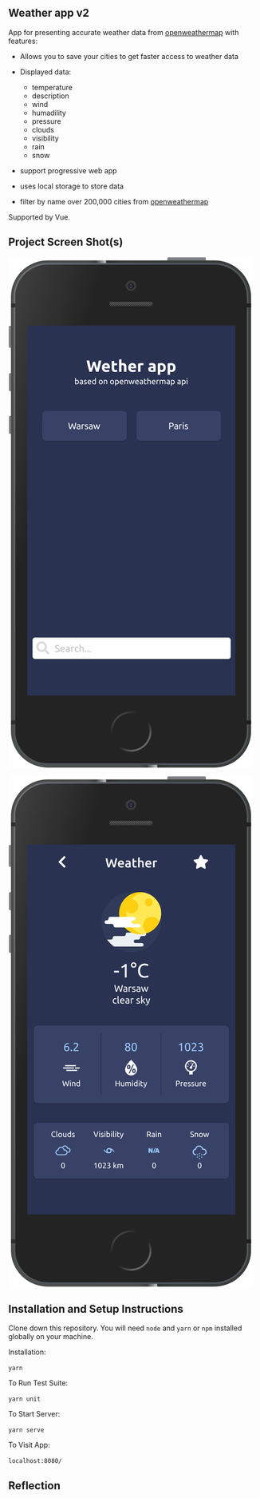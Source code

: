 ## Weather app v2

App for presenting accurate weather data from [openweathermap](https://openweathermap.org/) with features:

* Allows you to save your cities to get faster access to weather data

* Displayed data:
  * temperature
  * description
  * wind
  * humadility
  * pressure
  * clouds
  * visibility
  * rain
  * snow

* support progressive web app

* uses local storage to store data

* filter by name over 200,000 cities from [openweathermap](https://openweathermap.org/)

Supported by Vue.

## Project Screen Shot(s)

![Main screen](https://github.com/MateuszKawka/weather-app-v2/blob/master/readme/screenshot1.png "Main screen")

![Weather data screen](https://github.com/MateuszKawka/weather-app-v2/blob/master/readme/screenshot2.png "Weather data screen")

## Installation and Setup Instructions

Clone down this repository. You will need `node` and `yarn` or `npm` installed globally on your machine.  

Installation:

`yarn`  

To Run Test Suite:  

`yarn unit`  

To Start Server:

`yarn serve`  

To Visit App:

`localhost:8080/`  

## Reflection
